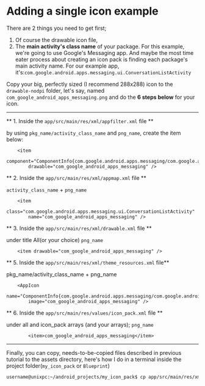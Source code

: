 # Adding a single icon example
There are 2 things you need to get first;
1. Of course the drawable icon file,
2. The **main activity's class name** of your package. For this example, we're going to use Google's Messaging app. And maybe the most time eater process about creating an icon pack is finding each package's main activity name. For our example app, it's:`com.google.android.apps.messaging.ui.ConversationListActivity`

Copy your big, perfectly sized (I recommend 288x288) icon to the `drawable-nodpi` folder, let's say, named `com_google_android_apps_messaging.png` and do the **6 steps below** for your icon.

---
** 1. Inside the  `app/src/main/res/xml/appfilter.xml` file **

by using `pkg_name/activity_class_name` and `png_name`, create the item below:

```
    <item
        component="ComponentInfo{com.google.android.apps.messaging/com.google.android.apps.messaging.ui.ConversationListActivity}"
        drawable="com_google_android_apps_messaging" />
```

** 2. Inside the `app/src/main/res/xml/appmap.xml` file **

`activity_class_name` + `png_name`

```
    <item
        class="com.google.android.apps.messaging.ui.ConversationListActivity"
        name="com_google_android_apps_messaging" />
```

** 3. Inside the  `app/src/main/res/xml/drawable.xml` file **

under title All(or your choice) `png_name`

```
    <item drawable="com_google_android_apps_messaging" />
```

** 5. Inside the  `app/src/main/res/xml/theme_resources.xml` file**

pkg_name/activity_class_name + png_name

```
    <AppIcon
        name="ComponentInfo{com.google.android.apps.messaging/com.google.android.apps.messaging.ui.ConversationListActivity"
        image="com_google_android_apps_messaging" />
```

** 6. Inside the  `app/src/main/res/values/icon_pack.xml` file **

under all and icon_pack arrays (and your arrays); `png_name`

```
        <item>com_google_android_apps_messaging</item>
```

---
Finally, you can copy, needs-to-be-copied files described in previous tutorial to the assets directory, here's how I do in a terminal inside the project folder(`my_icon_pack` or `Blueprint`)
```bash
username@unixpc:~/android_projects/my_icon_pack$ cp app/src/main/res/xml/appfilter.xml app/src/main/res/xml/drawable.xml app/src/main/res/xml/themecfg.xml app/src/main/res/xml/themeinfo.xml app/src/main/assets/
```
